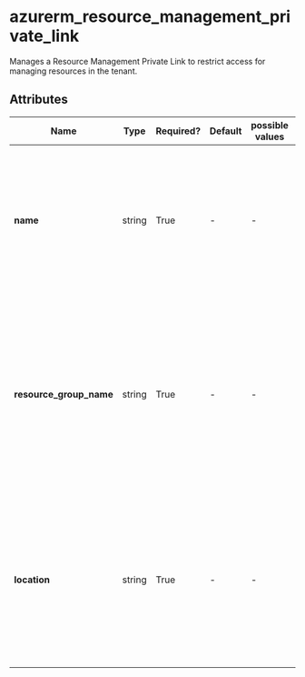 # azurerm_resource_management_private_link

Manages a Resource Management Private Link to restrict access for managing resources in the tenant.

## Attributes

| Name | Type | Required? | Default  | possible values | Description |
| ---- | ---- | --------- | -------- | ----------- | ----------- |
| **name** | string | True | -  |  -  | Specifies the name of this Resource Management Private Link. Changing this forces a new Resource Management Private Link to be created. | 
| **resource_group_name** | string | True | -  |  -  | Specifies the name of the Resource Group within which this Resource Management Private Link should exist. Changing this forces a new Resource Management Private Link to be created. | 
| **location** | string | True | -  |  -  | The Azure Region where the Resource Management Private Link should exist. Changing this forces a new Resource Management Private Link to be created. | 

